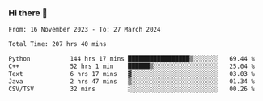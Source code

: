 ### Hi there 👋

<!--
**floyiac/floyiac** is a ✨ _special_ ✨ repository because its `README.md` (this file) appears on your GitHub profile.

Here are some ideas to get you started:

- 🔭 I’m currently working on ...
- 🌱 I’m currently learning ...
- 👯 I’m looking to collaborate on ...
- 🤔 I’m looking for help with ...
- 💬 Ask me about ...
- 📫 How to reach me: ...
- 😄 Pronouns: ...
- ⚡ Fun fact: ...
-->

<!--START_SECTION:waka-->

```txt
From: 16 November 2023 - To: 27 March 2024

Total Time: 207 hrs 40 mins

Python           144 hrs 17 mins █████████████████▒░░░░░░░   69.44 %
C++              52 hrs 1 min    ██████▒░░░░░░░░░░░░░░░░░░   25.04 %
Text             6 hrs 17 mins   ▓░░░░░░░░░░░░░░░░░░░░░░░░   03.03 %
Java             2 hrs 47 mins   ▒░░░░░░░░░░░░░░░░░░░░░░░░   01.34 %
CSV/TSV          32 mins         ░░░░░░░░░░░░░░░░░░░░░░░░░   00.26 %
```

<!--END_SECTION:waka-->
